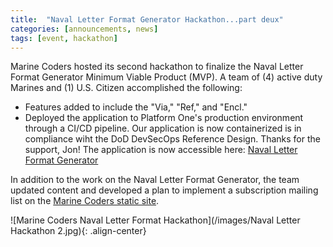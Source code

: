 ```yaml
---
title:  "Naval Letter Format Generator Hackathon...part deux"
categories: [announcements, news]
tags: [event, hackathon]
---
```


Marine Coders hosted its second hackathon to finalize the Naval Letter Format Generator Minimum Viable Product (MVP).  A team of (4) active duty Marines and (1) U.S. Citizen accomplished the following: 
* Features added to include the "Via," "Ref," and "Encl."
* Deployed the application to Platform One's production environment through a CI/CD pipeline.  Our application is now containerized is in compliance wiht the DoD DevSecOps Reference Design.  Thanks for the support, Jon!
  The application is now accessible here: 
[Naval Letter Format Generator](https://naval-letter.preprod.dsop.io/)

In addition to the work on the Naval Letter Format Generator, the team updated content and developed a plan to implement a subscription mailing list on the [Marine Coders static site](https://marinecoders.github.io/).

![Marine Coders Naval Letter Format Hackathon](/images/Naval Letter Hackathon 2.jpg){: .align-center}  
